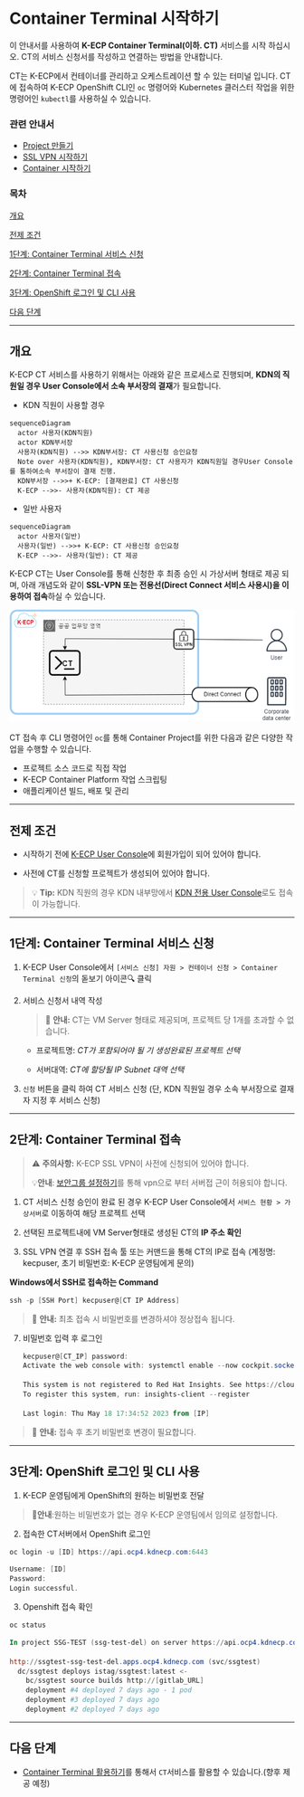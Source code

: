 [문서 최종 수정일자 : 2023-05-19]: # 

[문서 최종 수정자 : 신승규]: # 

# Container Terminal 시작하기

이 안내서를 사용하여 **K-ECP Container Terminal(이하. CT)** 서비스를 시작 하십시오. CT의 서비스 신청서를 작성하고 연결하는 방법을 안내합니다. 

CT는 K-ECP에서 컨테이너를 관리하고 오케스트레이션 할 수 있는 터미널 입니다. CT에 접속하여 K-ECP OpenShift CLI인 `oc` 명령어와 Kubernetes 클러스터 작업을 위한 명령어인 `kubectl`를 사용하실 수 있습니다.

### 관련 안내서

* [Project 만들기](./Project.md)
* [SSL VPN 시작하기](./SSLVPN_started.md)
* [Container 시작하기](./Container_started.md)

### 목차

[개요](#abstract)

[전제 조건](#precondition)

[1단계: Container Terminal 서비스 신청](#step1)

[2단계: Container Terminal 접속](#step2)

[3단계: OpenShift 로그인 및 CLI 사용](#step3)

[다음 단계](#nextstep)

---

<span id="abstract"/>

## 개요

K-ECP CT 서비스를 사용하기 위해서는 아래와 같은 프로세스로 진행되며, **KDN의 직원일 경우 User Console에서 소속 부서장의 결재**가 필요합니다.

* KDN 직원이 사용할 경우

```mermaid
sequenceDiagram
  actor 사용자(KDN직원)
  actor KDN부서장
  사용자(KDN직원) -->> KDN부서장: CT 사용신청 승인요청
  Note over 사용자(KDN직원), KDN부서장: CT 사용자가 KDN직원일 경우User Console를 통하여소속 부서장이 결재 진행.
  KDN부서장 -->>+ K-ECP: [결재완료] CT 사용신청
  K-ECP -->>- 사용자(KDN직원): CT 제공
```

* 일반 사용자

```mermaid
sequenceDiagram
  actor 사용자(일반)
  사용자(일반) -->>+ K-ECP: CT 사용신청 승인요청
  K-ECP -->>- 사용자(일반): CT 제공
```

K-ECP CT는 User Console를 통해 신청한 후 최종 승인 시 가상서버 형태로 제공 되며, 아래 개념도와 같이 **SSL-VPN 또는 전용선(Direct Connect 서비스 사용시)을 이용하여 접속**하실 수 있습니다.

  ![개념도](./../resource/concept_ct.png "서비스 개념도")

CT 접속 후 CLI 명령어인 `oc`를 통해 Container Project를 위한 다음과 같은 다양한 작업을 수행할 수 있습니다.

* 프로젝트 소스 코드로 직접 작업
* K-ECP Container Platform 작업 스크립팅
* 애플리케이션 빌드, 배포 및 관리

---

<span id="precondition"/>

## 전제 조건

* 시작하기 전에 [K-ECP User Console](https://kecp.kdn.com/mbr/ "인터넷에서 접속 시")에 회원가입이 되어 있어야 합니다. 

* 사전에 CT를 신청할 프로젝트가 생성되어 있어야 합니다. 

> :bulb: **Tip:** KDN 직원의 경우  KDN 내부망에서 [KDN 전용 User Console](http://kdnecp.kdn.com:8585/mbr/ "KDN 내부망에서 접속 시")로도 접속이 가능합니다.

---

<span id="step1"/>

## 1단계: Container Terminal 서비스 신청

1. K-ECP User Console에서 `[서비스 신청] 자원 > 컨테이너 신청 > Container Terminal 신청`의 돋보기 아이콘:mag: 클릭

2. 서비스 신청서 내역 작성 
   
   > :bell: **안내:** CT는 VM Server 형태로 제공되며, 프로젝트 당 1개를 초과할 수 없습니다.
   
   * 프로젝트명: *CT가 포함되어야 될 기 생성완료된 프로젝트 선택*
   
   * 서버대역: *CT에 할당될 IP Subnet 대역 선택* 

3. `신청` 버튼을 클릭 하여 CT 서비스 신청 (단, KDN 직원일 경우 소속 부서장으로 결재자 지정 후 서비스 신청)

---

<span id="step2"/>

## 2단계: Container Terminal 접속

> :warning: **주의사항:** K-ECP SSL VPN이 사전에 신청되어 있어야 합니다.
> 
> :bulb:**안내**: [보안그룹 설정하기](./SecurityGroup_started.md)를 통해 vpn으로 부터 서버접 근이 허용되야 합니다.

1. CT 서비스 신청 승인이 완료 된 경우 K-ECP User Console에서 `서비스 현황 > 가상서버`로 이동하여 해당 프로젝트 선택

2. 선택된 프로젝트내에 VM Server형태로 생성된 CT의 **IP 주소 확인**

3. SSL VPN 연결 후 SSH 접속 툴 또는 커맨드을 통해 CT의 IP로 접속 (계정명: kecpuser, 초기 비밀번호: K-ECP 운영팀에게 문의)

**Windows에서 SSH로 접속하는 Command**

```powershell
ssh -p [SSH Port] kecpuser@[CT IP Address]
```

> :bell: **안내:** 최초 접속 시 비밀번호를 변경하셔야 정상접속 됩니다.

7. 비밀번호 입력 후 로그인
   
   ```powershell
   kecpuser@[CT_IP] password:
   Activate the web console with: systemctl enable --now cockpit.socket
   
   This system is not registered to Red Hat Insights. See https://cloud.redhat.com/
   To register this system, run: insights-client --register
   
   Last login: Thu May 18 17:34:52 2023 from [IP]
   ```

> :bell: **안내:** 접속 후 초기 비밀번호 변경이 필요합니다.

---

<span id="step3"/>

## 3단계: OpenShift 로그인 및 CLI 사용

1. K-ECP 운영팀에게 OpenShift의 원하는 비밀번호 전달

> :bell:**안내**:원하는 비밀번호가 없는 경우 K-ECP 운영팀에서 임의로 설정합니다.

2. 접속한 CT서버에서 OpenShift 로그인

```powershell
oc login -u [ID] https://api.ocp4.kdnecp.com:6443
```

```powershell
Username: [ID]
Password:
Login successful.
```

3. Openshift 접속 확인

```powershell
oc status  
```

```powershell
In project SSG-TEST (ssg-test-del) on server https://api.ocp4.kdnecp.com:6443

http://ssgtest-ssg-test-del.apps.ocp4.kdnecp.com (svc/ssgtest)
  dc/ssgtest deploys istag/ssgtest:latest <-
    bc/ssgtest source builds http://[gitlab_URL]
    deployment #4 deployed 7 days ago - 1 pod
    deployment #3 deployed 7 days ago
    deployment #2 deployed 7 days ago
```

---

<span id ="next step"/>

</span>

## 다음 단계

* [Container Terminal 활용하기](./ContainerTerminal_use.md)를 통해서 `CT`서비스를 활용할 수 있습니다.(향후 제공 예정)
